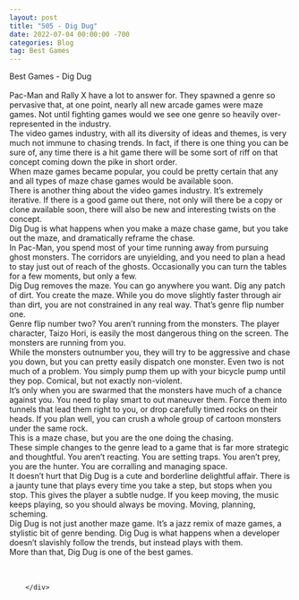 ```yaml
---
layout: post
title: "505 - Dig Dug"
date: 2022-07-04 00:00:00 -700
categories: Blog
tag: Best Games
---
```


<div class="blog-content">
				<div class="paragraph"><span><span>Best Games - Dig Dug</span></span><br><span></span><br><span><span>Pac-Man and Rally X have a lot to answer for. They spawned a genre so pervasive that, at one point, nearly all new arcade games were maze games. Not until fighting games would we see one genre so heavily over-represented in the industry.</span></span><br><span></span><span><span>The video games industry, with all its diversity of ideas and themes, is very much not immune to chasing trends. In fact, if there is one thing you can be sure of, any time there is a hit game there will be some sort of riff on that concept coming down the pike in short order.&nbsp;</span></span><br><span></span><span><span>When maze games became popular, you could be pretty certain that any and all types of maze chase games would be available soon.</span></span><br><span></span><span><span>There is another thing about the video games industry. It&rsquo;s extremely iterative. If there is a good game out there, not only will there be a copy or clone available soon, there will also be new and interesting twists on the concept.&nbsp;</span></span><br><span></span><span><span>Dig Dug is what happens when you make a maze chase game, but you take out the maze, and dramatically reframe the chase.</span></span><br><span></span><span><span>In Pac-Man, you spend most of your time running away from pursuing ghost monsters. The corridors are unyielding, and you need to plan a head to stay just out of reach of the ghosts. Occasionally you can turn the tables for a few moments, but only a few.</span></span><br><span></span><span><span>Dig Dug removes the maze. You can go anywhere you want. Dig any patch of dirt. You create the maze. While you do move slightly faster through air than dirt, you are not constrained in any real way. That&rsquo;s genre flip number one.</span></span><br><span></span><span><span>Genre flip number two? You aren&rsquo;t running from the monsters. The player character, Taizo Hori, is easily the most dangerous thing on the screen. The monsters are running from you.&nbsp;</span></span><br><span></span><span><span>While the monsters outnumber you, they will try to be aggressive and chase you down, but you can pretty easily dispatch one monster. Even two is not much of a problem. You simply pump them up with your bicycle pump until they pop. Comical, but not exactly non-violent.&nbsp;</span></span><br><span></span><span><span>It&rsquo;s only when you are swarmed that the monsters have much of a chance against you. You need to play smart to out maneuver them. Force them into tunnels that lead them right to you, or drop carefully timed rocks on their heads. If you plan well, you can crush a whole group of cartoon monsters under the same rock.</span></span><br><span></span><span><span>This is a maze chase, but you are the one doing the chasing.&nbsp;</span></span><br><span></span><span><span>These simple changes to the genre lead to a game that is far more strategic and thoughtful. You aren&rsquo;t reacting. You are setting traps. You aren&rsquo;t prey, you are the hunter. You are corralling and managing space.&nbsp;</span></span><br><span></span><span><span>It doesn&rsquo;t hurt that Dig Dug is a cute and borderline delightful affair. There is a jaunty tune that plays every time you take a step, but stops when you stop. This gives the player a subtle nudge. If you keep moving, the music keeps playing, so you should always be moving. Moving, planning, scheming.&nbsp;</span></span><br><span></span><span><span>Dig Dug is not just another maze game. It&rsquo;s a jazz remix of maze games, a stylistic bit of genre bending. Dig Dug is what happens when a developer doesn&rsquo;t slavishly follow the trends, but instead plays with them.&nbsp;</span></span><br><span></span><span><span>More than that, Dig Dug is one of the best games.</span></span><br><span></span><br>&#8203;</div>

		</div>
        